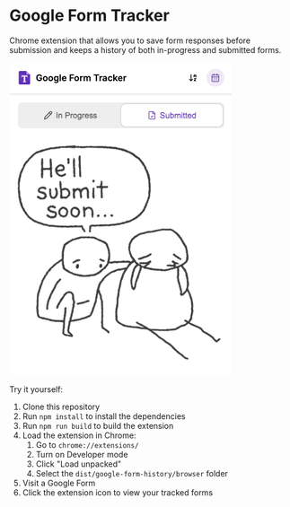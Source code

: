 # Google Form Tracker

Chrome extension that allows you to save form responses before submission and keeps a history of both in-progress and submitted forms.

![Google Form Tracker Demo](./public/demo.png)

Try it yourself:
1. Clone this repository
2. Run `npm install` to install the dependencies
3. Run `npm run build` to build the extension
4. Load the extension in Chrome:
   1. Go to `chrome://extensions/`
   2. Turn on Developer mode
   3. Click "Load unpacked"
   4. Select the `dist/google-form-history/browser` folder
5. Visit a Google Form 
6. Click the extension icon to view your tracked forms
